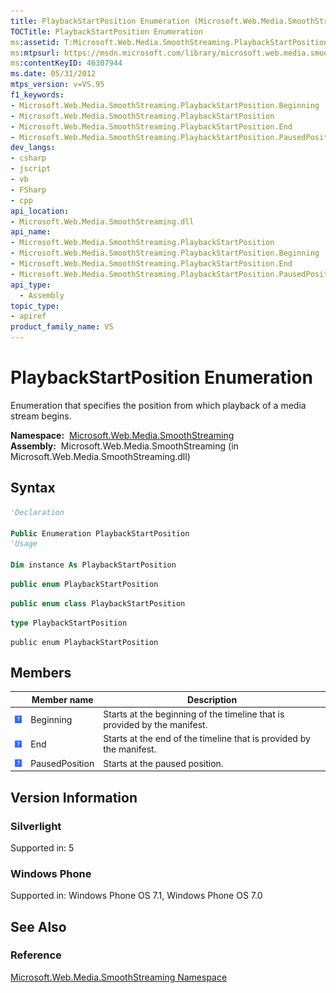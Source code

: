 ```yaml
---
title: PlaybackStartPosition Enumeration (Microsoft.Web.Media.SmoothStreaming)
TOCTitle: PlaybackStartPosition Enumeration
ms:assetid: T:Microsoft.Web.Media.SmoothStreaming.PlaybackStartPosition
ms:mtpsurl: https://msdn.microsoft.com/library/microsoft.web.media.smoothstreaming.playbackstartposition(v=VS.95)
ms:contentKeyID: 46307944
ms.date: 05/31/2012
mtps_version: v=VS.95
f1_keywords:
- Microsoft.Web.Media.SmoothStreaming.PlaybackStartPosition.Beginning
- Microsoft.Web.Media.SmoothStreaming.PlaybackStartPosition
- Microsoft.Web.Media.SmoothStreaming.PlaybackStartPosition.End
- Microsoft.Web.Media.SmoothStreaming.PlaybackStartPosition.PausedPosition
dev_langs:
- csharp
- jscript
- vb
- FSharp
- cpp
api_location:
- Microsoft.Web.Media.SmoothStreaming.dll
api_name:
- Microsoft.Web.Media.SmoothStreaming.PlaybackStartPosition
- Microsoft.Web.Media.SmoothStreaming.PlaybackStartPosition.Beginning
- Microsoft.Web.Media.SmoothStreaming.PlaybackStartPosition.End
- Microsoft.Web.Media.SmoothStreaming.PlaybackStartPosition.PausedPosition
api_type:
  - Assembly
topic_type:
- apiref
product_family_name: VS
---
```


# PlaybackStartPosition Enumeration

Enumeration that specifies the position from which playback of a media stream begins.

**Namespace:**  [Microsoft.Web.Media.SmoothStreaming](microsoft-web-media-smoothstreaming-namespace_1.md)  
**Assembly:**  Microsoft.Web.Media.SmoothStreaming (in Microsoft.Web.Media.SmoothStreaming.dll)

## Syntax

```vb
'Declaration

Public Enumeration PlaybackStartPosition
'Usage

Dim instance As PlaybackStartPosition
```

```csharp
public enum PlaybackStartPosition
```

```cpp
public enum class PlaybackStartPosition
```

``` fsharp
type PlaybackStartPosition
```

```jscript
public enum PlaybackStartPosition
```

## Members

||Member name|Description|
|--- |--- |--- |
|![Supported by Windows Phone](images/Ff728255.slMobile(VS.95).gif "Supported by Windows Phone")|Beginning|Starts at the beginning of the timeline that is provided by the manifest.|
|![Supported by Windows Phone](images/Ff728255.slMobile(VS.95).gif "Supported by Windows Phone")|End|Starts at the end of the timeline that is provided by the manifest.|
|![Supported by Windows Phone](images/Ff728255.slMobile(VS.95).gif "Supported by Windows Phone")|PausedPosition|Starts at the paused position.|


## Version Information

### Silverlight

Supported in: 5  

### Windows Phone

Supported in: Windows Phone OS 7.1, Windows Phone OS 7.0  

## See Also

### Reference

[Microsoft.Web.Media.SmoothStreaming Namespace](microsoft-web-media-smoothstreaming-namespace_1.md)

